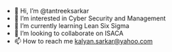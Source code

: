 - 👋 Hi, I’m @tantreeksarkar
- 👀 I’m interested in Cyber Security and Management
- 🌱 I’m currently learning Lean Six Sigma
- 💞️ I’m looking to collaborate on ISACA
- 📫 How to reach me kalyan.sarkar@yahoo.com

<!---
tantreeksarkar/tantreeksarkar is a ✨ special ✨ repository because its `README.md` (this file) appears on your GitHub profile.
You can click the Preview link to take a look at your changes.
--->
